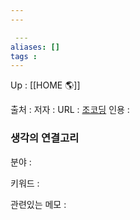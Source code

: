 ```yaml
---
---

 ---
aliases: []
tags : 
---
```

Up : [[HOME 🌎]]

출처 :
저자 :
URL : [조코딩](https://www.youtube.com/watch?v=KL1MIuBfWe0&list=PLU9-uwewPMe2AX9o9hFgv-nRvOcBdzvP5)
인용 : 


### 생각의 연결고리
분야 :

키워드 :

관련있는 메모 :
